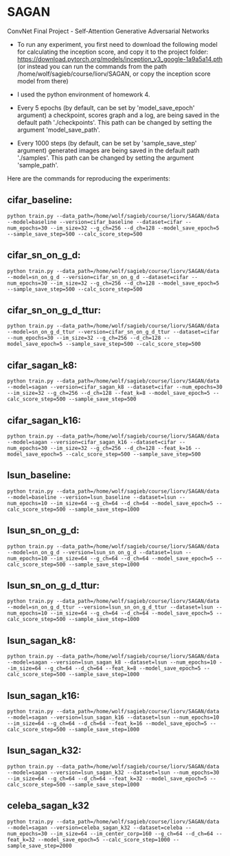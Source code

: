 # SAGAN
ConvNet Final Project - Self-Attention Generative Adversarial Networks

* To run any experiment, you first need to download the following model 
for calculating the inception score, and copy it to the project folder:
https://download.pytorch.org/models/inception_v3_google-1a9a5a14.pth
(or instead you can run the commands from the path /home/wolf/sagieb/course/liorv/SAGAN, or copy the inception score model from there)

* I used the python environment of homework 4.

* Every 5 epochs (by default, can be set by 'model_save_epoch' argument) 
a checkpoint, scores graph and a log, are being saved in the default path './checkpoints'. 
This path can be changed by setting the argument 'model_save_path'.

* Every 1000 steps (by default, can be set by 'sample_save_step' argument) 
generated images are being saved in the default path './samples'.
This path can be changed by setting the argument 'sample_path'.


Here are the commands for reproducing the experiments:


cifar_baseline:
--------------
```
python train.py --data_path=/home/wolf/sagieb/course/liorv/SAGAN/data --model=baseline --version=cifar_baseline --dataset=cifar --num_epochs=30 --im_size=32 --g_ch=256 --d_ch=128 --model_save_epoch=5 --sample_save_step=500 --calc_score_step=500
```


cifar_sn_on_g_d:
---------------
```
python train.py --data_path=/home/wolf/sagieb/course/liorv/SAGAN/data --model=sn_on_g_d --version=cifar_sn_on_g_d --dataset=cifar --num_epochs=30 --im_size=32 --g_ch=256 --d_ch=128 --model_save_epoch=5 --sample_save_step=500 --calc_score_step=500
```


cifar_sn_on_g_d_ttur:
--------------------
```
python train.py --data_path=/home/wolf/sagieb/course/liorv/SAGAN/data --model=sn_on_g_d_ttur --version=cifar_sn_on_g_d_ttur --dataset=cifar --num_epochs=30 --im_size=32 --g_ch=256 --d_ch=128 --model_save_epoch=5 --sample_save_step=500 --calc_score_step=500
```


cifar_sagan_k8:
--------------
```
python train.py --data_path=/home/wolf/sagieb/course/liorv/SAGAN/data --model=sagan --version=cifar_sagan_k8 --dataset=cifar --num_epochs=30 --im_size=32 --g_ch=256 --d_ch=128 --feat_k=8 --model_save_epoch=5 --calc_score_step=500 --sample_save_step=500
```


cifar_sagan_k16:
--------------
```
python train.py --data_path=/home/wolf/sagieb/course/liorv/SAGAN/data --model=sagan --version=cifar_sagan_k16 --dataset=cifar --num_epochs=30 --im_size=32 --g_ch=256 --d_ch=128 --feat_k=16 --model_save_epoch=5 --calc_score_step=500 --sample_save_step=500
```

lsun_baseline:
-------------
```
python train.py --data_path=/home/wolf/sagieb/course/liorv/SAGAN/data --model=baseline --version=lsun_baseline --dataset=lsun --num_epochs=10 --im_size=64 --g_ch=64 --d_ch=64 --model_save_epoch=5 --calc_score_step=500 --sample_save_step=1000
```


lsun_sn_on_g_d:
--------------
```
python train.py --data_path=/home/wolf/sagieb/course/liorv/SAGAN/data --model=sn_on_g_d --version=lsun_sn_on_g_d --dataset=lsun --num_epochs=10 --im_size=64 --g_ch=64 --d_ch=64 --model_save_epoch=5 --calc_score_step=500 --sample_save_step=1000
```


lsun_sn_on_g_d_ttur:
-------------------
```
python train.py --data_path=/home/wolf/sagieb/course/liorv/SAGAN/data --model=sn_on_g_d_ttur --version=lsun_sn_on_g_d_ttur --dataset=lsun --num_epochs=10 --im_size=64 --g_ch=64 --d_ch=64 --model_save_epoch=5 --calc_score_step=500 --sample_save_step=1000
```


lsun_sagan_k8:
-------------
```
python train.py --data_path=/home/wolf/sagieb/course/liorv/SAGAN/data --model=sagan --version=lsun_sagan_k8 --dataset=lsun --num_epochs=10 --im_size=64 --g_ch=64 --d_ch=64 --feat_k=8 --model_save_epoch=5 --calc_score_step=500 --sample_save_step=1000
```


lsun_sagan_k16:
--------------
```
python train.py --data_path=/home/wolf/sagieb/course/liorv/SAGAN/data --model=sagan --version=lsun_sagan_k16 --dataset=lsun --num_epochs=10 --im_size=64 --g_ch=64 --d_ch=64 --feat_k=16 --model_save_epoch=5 --calc_score_step=500 --sample_save_step=1000
```


lsun_sagan_k32:
--------------
```
python train.py --data_path=/home/wolf/sagieb/course/liorv/SAGAN/data --model=sagan --version=lsun_sagan_k32 --dataset=lsun --num_epochs=30 --im_size=64 --g_ch=64 --d_ch=64 --feat_k=32 --model_save_epoch=5 --calc_score_step=500 --sample_save_step=1000
```

celeba_sagan_k32
----------------
```
python train.py --data_path=/home/wolf/sagieb/course/liorv/SAGAN/data --model=sagan --version=celeba_sagan_k32 --dataset=celeba --num_epochs=30 --im_size=64 --im_center_corp=160 --g_ch=64 --d_ch=64 --feat_k=32 --model_save_epoch=5 --calc_score_step=1000 --sample_save_step=2000
```
